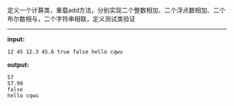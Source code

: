 定义一个计算类，重载add方法，分别实现二个整数相加、二个浮点数相加、二个布尔数相与，二个字符串相联，定义测试类验证
****
**input:**
```
12 45 12.3 45.6 true false hello cqwu
```
**output:**
```
57
57.90
false
hello cqwu
```
